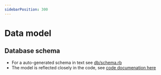 ```yaml
---
sidebarPosition: 300
---
```


# Data model

## Database schema
* For a auto-generated schema in text see [db/schema.rb](https://github.com/SpeciesFileGroup/taxonworks/blob/development/db/schema.rb)
* The model is reflected closely in the code, see [code documenation here](https://rdoc.taxonworks.org/)

